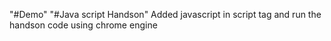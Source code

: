 "#Demo" 
"#Java script Handson" 
Added javascript in script tag and run the handson code using chrome engine

